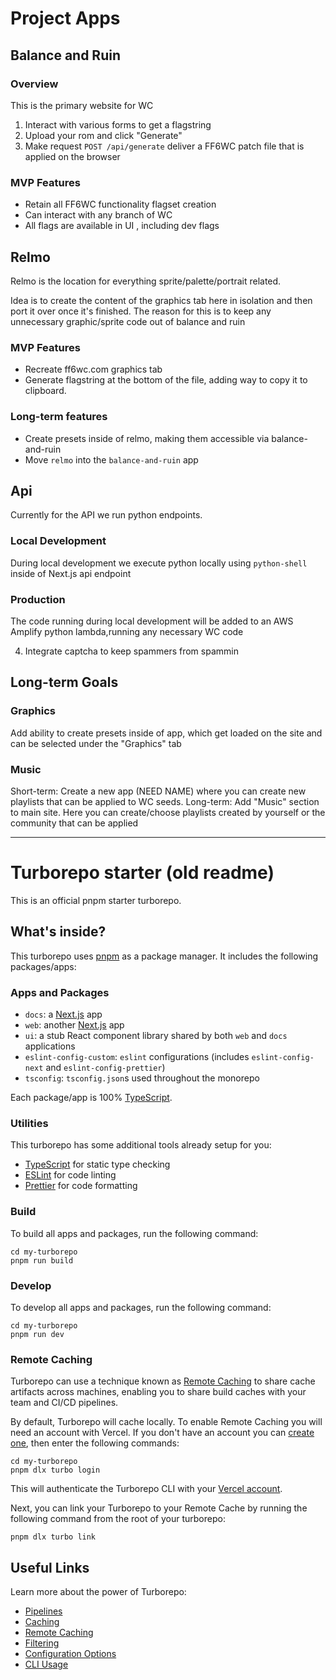 # Project Apps

## Balance and Ruin

### Overview

This is the primary website for WC

1. Interact with various forms to get a flagstring
2. Upload your rom and click "Generate"
3. Make request `POST /api/generate` deliver a FF6WC patch file that is applied on the browser

### MVP Features

- Retain all FF6WC functionality flagset creation
- Can interact with any branch of WC
- All flags are available in UI , including dev flags

## Relmo

Relmo is the location for everything sprite/palette/portrait related.

Idea is to create the content of the graphics tab here in isolation and then port it over once it's finished. The reason for this is to keep any unnecessary graphic/sprite code out of balance and ruin

### MVP Features

- Recreate ff6wc.com graphics tab
- Generate flagstring at the bottom of the file, adding way to copy it to clipboard.

### Long-term features

- Create presets inside of relmo, making them accessible via balance-and-ruin
- Move `relmo` into the `balance-and-ruin` app

## Api

Currently for the API we run python endpoints.

### Local Development

During local development we execute python locally using `python-shell` inside of Next.js api endpoint

### Production

The code running during local development will be added to an AWS Amplify python lambda,running any necessary WC code

4. Integrate captcha to keep spammers from spammin

## Long-term Goals

### Graphics

Add ability to create presets inside of app, which get loaded on the site and can be selected under the "Graphics" tab

### Music

Short-term: Create a new app (NEED NAME) where you can create new playlists that can be applied to WC seeds.
Long-term: Add "Music" section to main site. Here you can create/choose playlists created by yourself or the community that can be applied

---

# Turborepo starter (old readme)

This is an official pnpm starter turborepo.

## What's inside?

This turborepo uses [pnpm](https://pnpm.io) as a package manager. It includes the following packages/apps:

### Apps and Packages

- `docs`: a [Next.js](https://nextjs.org/) app
- `web`: another [Next.js](https://nextjs.org/) app
- `ui`: a stub React component library shared by both `web` and `docs` applications
- `eslint-config-custom`: `eslint` configurations (includes `eslint-config-next` and `eslint-config-prettier`)
- `tsconfig`: `tsconfig.json`s used throughout the monorepo

Each package/app is 100% [TypeScript](https://www.typescriptlang.org/).

### Utilities

This turborepo has some additional tools already setup for you:

- [TypeScript](https://www.typescriptlang.org/) for static type checking
- [ESLint](https://eslint.org/) for code linting
- [Prettier](https://prettier.io) for code formatting

### Build

To build all apps and packages, run the following command:

```
cd my-turborepo
pnpm run build
```

### Develop

To develop all apps and packages, run the following command:

```
cd my-turborepo
pnpm run dev
```

### Remote Caching

Turborepo can use a technique known as [Remote Caching](https://turbo.build/repo/docs/core-concepts/remote-caching) to share cache artifacts across machines, enabling you to share build caches with your team and CI/CD pipelines.

By default, Turborepo will cache locally. To enable Remote Caching you will need an account with Vercel. If you don't have an account you can [create one](https://vercel.com/signup), then enter the following commands:

```
cd my-turborepo
pnpm dlx turbo login
```

This will authenticate the Turborepo CLI with your [Vercel account](https://vercel.com/docs/concepts/personal-accounts/overview).

Next, you can link your Turborepo to your Remote Cache by running the following command from the root of your turborepo:

```
pnpm dlx turbo link
```

## Useful Links

Learn more about the power of Turborepo:

- [Pipelines](https://turbo.build/repo/docs/core-concepts/monorepos/running-tasks)
- [Caching](https://turbo.build/repo/docs/core-concepts/caching)
- [Remote Caching](https://turbo.build/repo/docs/core-concepts/remote-caching)
- [Filtering](https://turbo.build/repo/docs/core-concepts/monorepos/filtering)
- [Configuration Options](https://turbo.build/repo/docs/reference/configuration)
- [CLI Usage](https://turbo.build/repo/docs/reference/command-line-reference)
